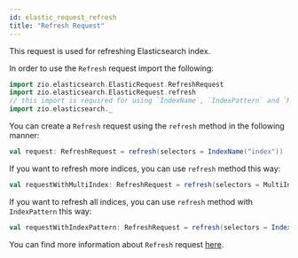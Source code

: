 ```yaml
---
id: elastic_request_refresh
title: "Refresh Request"
---
```


This request is used for refreshing Elasticsearch index.

In order to use the `Refresh` request import the following:
```scala
import zio.elasticsearch.ElasticRequest.RefreshRequest
import zio.elasticsearch.ElasticRequest.refresh
// this import is required for using `IndexName`, `IndexPattern` and `MultiIndex`
import zio.elasticsearch._
```

You can create a `Refresh` request using the `refresh` method in the following manner:
```scala
val request: RefreshRequest = refresh(selectors = IndexName("index"))
```

If you want to refresh more indices, you can use `refresh` method this way:
```scala
val requestWithMultiIndex: RefreshRequest = refresh(selectors = MultiIndex.names(IndexName("index1"), IndexName("index2")))
```

If you want to refresh all indices, you can use `refresh` method with `IndexPattern` this way:
```scala
val requestWithIndexPattern: RefreshRequest = refresh(selectors = IndexPattern("_all"))
```

You can find more information about `Refresh` request [here](https://www.elastic.co/guide/en/elasticsearch/reference/7.17/indices-refresh.html).

